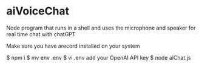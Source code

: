 # aiVoiceChat
Node program that runs in a shell and uses the microphone and speaker for real time chat with chatGPT

Make sure you have arecord installed on your system

$ npm i
$ mv env .env
$ vi .env
    add your OpenAI API key
$ node aiChat.js

